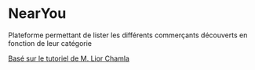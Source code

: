 # NearYou
Plateforme permettant de lister les différents commerçants découverts en fonction de leur catégorie

[Basé sur le tutoriel de M. Lior Chamla](https://www.youtube.com/watch?v=_GjHWa9hQic)
